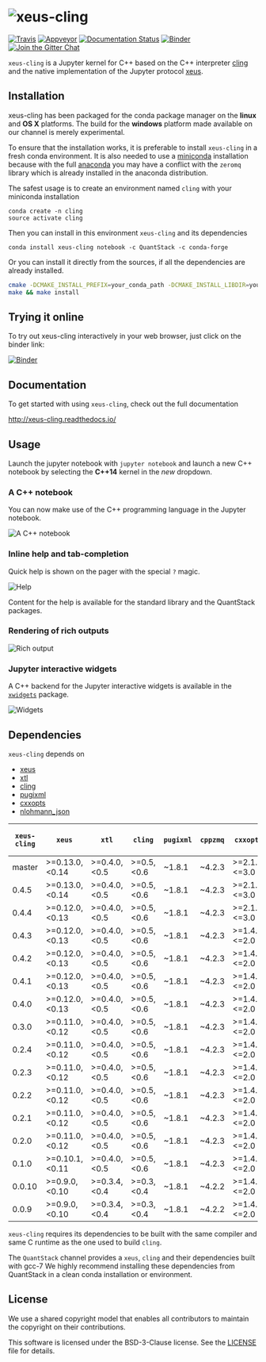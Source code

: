 # ![xeus-cling](docs/source/xeus-cling.svg)

[![Travis](https://travis-ci.org/QuantStack/xeus-cling.svg?branch=master)](https://travis-ci.org/QuantStack/xeus-cling)
[![Appveyor](https://ci.appveyor.com/api/projects/status/jh45g5pj44jqj8vw?svg=true)](https://ci.appveyor.com/project/QuantStack/xeus-cling)
[![Documentation Status](http://readthedocs.org/projects/xeus-cling/badge/?version=latest)](https://xeus-cling.readthedocs.io/en/latest/?badge=latest)
[![Binder](https://img.shields.io/badge/launch-binder-brightgreen.svg)](https://mybinder.org/v2/gh/QuantStack/xeus-cling/stable?filepath=notebooks/xcpp.ipynb)
[![Join the Gitter Chat](https://badges.gitter.im/Join%20Chat.svg)](https://gitter.im/QuantStack/Lobby?utm_source=badge&utm_medium=badge&utm_campaign=pr-badge&utm_content=badge)

`xeus-cling` is a Jupyter kernel for C++ based on the C++ interpreter [cling](https://github.com/root-project/cling) and
the native implementation of the Jupyter protocol [xeus](https://github.com/QuantStack/xeus).

## Installation

xeus-cling has been packaged for the conda package manager on the **linux** and **OS X** platforms. The build for the **windows** platform made available on our channel is merely experimental.

To ensure that the installation works, it is preferable to install `xeus-cling` in a fresh conda environment. It is also needed to use a [miniconda](https://conda.io/miniconda.html) installation because with the full [anaconda](https://www.anaconda.com/) you may have a conflict with the `zeromq` library which is already installed in the anaconda distribution.


The safest usage is to create an environment named `cling` with your miniconda installation

```
conda create -n cling
source activate cling
```

Then you can install in this environment `xeus-cling` and its dependencies

```
conda install xeus-cling notebook -c QuantStack -c conda-forge
```

Or you can install it directly from the sources, if all the dependencies are already installed.

```bash
cmake -DCMAKE_INSTALL_PREFIX=your_conda_path -DCMAKE_INSTALL_LIBDIR=your_conda_path/lib
make && make install
```

## Trying it online

To try out xeus-cling interactively in your web browser, just click on the binder
link:

[![Binder](binder-logo.svg)](https://mybinder.org/v2/gh/QuantStack/xeus-cling/stable?filepath=notebooks/xcpp.ipynb)

## Documentation

To get started with using `xeus-cling`, check out the full documentation

http://xeus-cling.readthedocs.io/

## Usage

Launch the jupyter notebook with `jupyter notebook` and launch a new C++ notebook by selecting the **C++14** kernel in the *new* dropdown.

### A C++ notebook

You can now make use of the C++ programming language in the Jupyter notebook.

![A C++ notebook](notebook.png)

### Inline help and tab-completion

Quick help is shown on the pager with the special `?` magic.

![Help](help.png)

Content for the help is available for the standard library and the QuantStack packages.

### Rendering of rich outputs

![Rich output](rich-output.png)

### Jupyter interactive widgets

A C++ backend for the Jupyter interactive widgets is available in the [`xwidgets`](https://github.com/QuantStack/xwidgets/) package.

![Widgets](widgets.gif)

## Dependencies

``xeus-cling`` depends on

 - [xeus](https://github.com/QuantStack/xeus)
 - [xtl](https://github.com/QuantStack/xtl)
 - [cling](https://github.com/root-project/cling)
 - [pugixml](https://github.com/zeux/pugixml)
 - [cxxopts](https://github.com/jarro2783/cxxopts)
 - [nlohmann_json](https://github.com/nlohmann/json)


| `xeus-cling` |   `xeus`        |      `xtl`      |     `cling`   |   `pugixml`   | `cppzmq` | `cxxopts`     | `nlohmann_json` | `dirent` (windows only) |
|--------------|-----------------|-----------------|---------------|---------------|----------|---------------|-----------------|-------------------------|
|  master      |  >=0.13.0,<0.14 |  >=0.4.0,<0.5   | >=0.5,<0.6    | ~1.8.1        | ~4.2.3   | >=2.1.1,<=3.0 | >=3.1.0,<4.0    | >=2.3.2,<3              |
|  0.4.5       |  >=0.13.0,<0.14 |  >=0.4.0,<0.5   | >=0.5,<0.6    | ~1.8.1        | ~4.2.3   | >=2.1.0,<=3.0 | >=3.1.0,<4.0    | >=2.3.2,<3              |
|  0.4.4       |  >=0.12.0,<0.13 |  >=0.4.0,<0.5   | >=0.5,<0.6    | ~1.8.1        | ~4.2.3   | >=2.1.0,<=3.0 | >=3.1.0,<4.0    | >=2.3.2,<3              |
|  0.4.3       |  >=0.12.0,<0.13 |  >=0.4.0,<0.5   | >=0.5,<0.6    | ~1.8.1        | ~4.2.3   | >=1.4.1,<=2.0 | >=3.1.0,<4.0    | >=2.3.2,<3              |
|  0.4.2       |  >=0.12.0,<0.13 |  >=0.4.0,<0.5   | >=0.5,<0.6    | ~1.8.1        | ~4.2.3   | >=1.4.1,<=2.0 | >=3.1.0,<4.0    | >=2.3.2,<3              |
|  0.4.1       |  >=0.12.0,<0.13 |  >=0.4.0,<0.5   | >=0.5,<0.6    | ~1.8.1        | ~4.2.3   | >=1.4.1,<=2.0 | >=3.1.0,<4.0    | >=2.3.2,<3              |
|  0.4.0       |  >=0.12.0,<0.13 |  >=0.4.0,<0.5   | >=0.5,<0.6    | ~1.8.1        | ~4.2.3   | >=1.4.1,<=2.0 | >=3.1.0,<4.0    | >=2.3.2,<3              |
|  0.3.0       |  >=0.11.0,<0.12 |  >=0.4.0,<0.5   | >=0.5,<0.6    | ~1.8.1        | ~4.2.3   | >=1.4.1,<=2.0 | >=3.1.0,<4.0    | >=2.3.2,<3              |
|  0.2.4       |  >=0.11.0,<0.12 |  >=0.4.0,<0.5   | >=0.5,<0.6    | ~1.8.1        | ~4.2.3   | >=1.4.1,<=2.0 | >=3.1.0,<4.0    |                         |
|  0.2.3       |  >=0.11.0,<0.12 |  >=0.4.0,<0.5   | >=0.5,<0.6    | ~1.8.1        | ~4.2.3   | >=1.4.1,<=2.0 | >=3.1.0,<4.0    |                         |
|  0.2.2       |  >=0.11.0,<0.12 |  >=0.4.0,<0.5   | >=0.5,<0.6    | ~1.8.1        | ~4.2.3   | >=1.4.1,<=2.0 | >=3.1.0,<4.0    |                         |
|  0.2.1       |  >=0.11.0,<0.12 |  >=0.4.0,<0.5   | >=0.5,<0.6    | ~1.8.1        | ~4.2.3   | >=1.4.1,<=2.0 | >=3.1.0,<4.0    |                         |
|  0.2.0       |  >=0.11.0,<0.12 |  >=0.4.0,<0.5   | >=0.5,<0.6    | ~1.8.1        | ~4.2.3   | >=1.4.1,<=2.0 | >=3.1.0,<4.0    |                         |
|  0.1.0       |  >=0.10.1,<0.11 |  >=0.4.0,<0.5   | >=0.5,<0.6    | ~1.8.1        | ~4.2.3   | >=1.4.1,<=2.0 |                 |                         |
|  0.0.10      |  >=0.9.0,<0.10  |  >=0.3.4,<0.4   | >=0.3,<0.4    | ~1.8.1        | ~4.2.2   | >=1.4.1,<=2.0 |                 |                         |
|  0.0.9       |  >=0.9.0,<0.10  |  >=0.3.4,<0.4   | >=0.3,<0.4    | ~1.8.1        | ~4.2.2   | >=1.4.1,<=2.0 |                 |                         |

`xeus-cling` requires its dependencies to be built with the same compiler and same C runtime as the one used to build `cling`.

The `QuantStack` channel provides a `xeus`, `cling` and their dependencies built with gcc-7 We highly recommend installing
these dependencies from QuantStack in a clean conda installation or environment.

## License

We use a shared copyright model that enables all contributors to maintain the
copyright on their contributions.

This software is licensed under the BSD-3-Clause license. See the [LICENSE](LICENSE) file for details.
